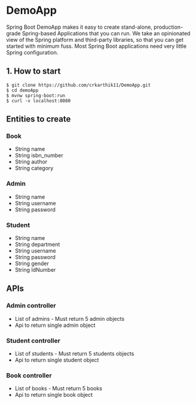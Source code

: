 
# DemoApp

Spring Boot DemoApp makes it easy to create stand-alone, production-grade Spring-based Applications that you can run. We take an opinionated view of the Spring platform and third-party libraries, so that you can get started with minimum fuss. Most Spring Boot applications need very little Spring configuration.

## 1. How to start
```
$ git clone https://github.com/crkarthik11/DemoApp.git
$ cd demoApp
$ mvnw spring-boot:run
$ curl -v localhost:8080
```

## Entities to create

### Book
 - String name
 - String  isbn_number
 - String  author
 - String category


### Admin
 - String name
 - String  username
 - String  password
 
### Student
 - String name
 - String department
 - String  username
 - String  password
 - String gender
 - String IdNumber

## APIs 

### Admin controller
 - List of admins - Must return 5 admin objects
 - Api to return single admin object
### Student controller
 - List of students - Must return 5 students objects
 - Api to return single student object

### Book controller
  - List of books -  Must return 5 books
  -  Api to return single book object

 
